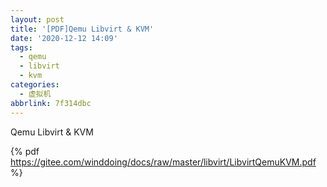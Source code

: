 ```yaml
---
layout: post
title: '[PDF]Qemu Libvirt & KVM'
date: '2020-12-12 14:09'
tags:
  - qemu
  - libvirt
  - kvm
categories:
  - 虚拟机
abbrlink: 7f314dbc
---
```


Qemu Libvirt & KVM

<!--more-->

{% pdf https://gitee.com/winddoing/docs/raw/master/libvirt/LibvirtQemuKVM.pdf %}
